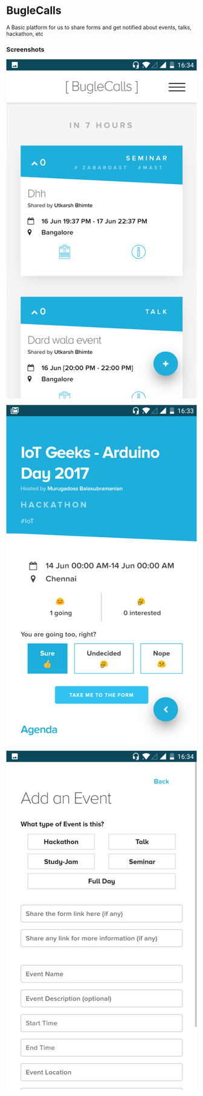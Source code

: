 # BugleCalls
A Basic platform for us to share forms and get notified about events, talks, hackathon, etc

### Screenshots
![Home Page](docs/images/Screenshot_20170615-163405.png "Home Page")

![Event Page](docs/images/Screenshot_20170615-163356.png "Event Page")

![Add Event Form](docs/images/Screenshot_20170615-163413.png "Add Event Form")